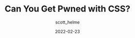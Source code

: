 ---
author: scott_helme
date: 2022-02-23
permalink: false
tags:
  - css
  - security
target_url: https://scotthelme.co.uk/can-you-get-pwned-with-css/
title: Can You Get Pwned with CSS?
---